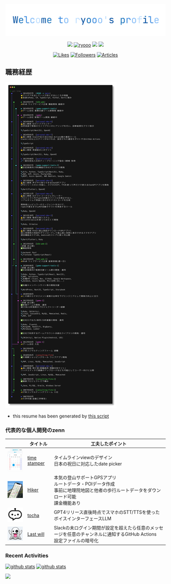 
![](make-history-git/welcome.svg)

<p align="center"> 
  <a href="http://x.com/ryooo_dev"><img height="20" src="https://img.shields.io/twitter/follow/ryooo_dev?style=flat&logo=x" /></a>
  <a href="https://github.com/ryooo/ryooo/"><img src="https://komarev.com/ghpvc/?username=ryooo" alt="ryooo" /></a>
  <a href="https://github.com/ryooo"><img height="20" src="https://img.shields.io/github/followers/ryooo?label=follow&logo=github&style=flat" /></a>
  <a href="https://github.com/ryooo"><img height="20" src="https://img.shields.io/github/stars/ryooo?logo=github&style=flat" /></a>
</p>


<p align="center">
  <a href="https://zenn.dev/ryooo"><img height="20" src="https://badgen.org/img/zenn/ryooo/likes?style=plastic" alt="Likes" /></a>
  <a href="https://zenn.dev/ryooo"><img height="20" src="https://badgen.org/img/zenn/ryooo/followers?style=plastic" alt="Followers" /></a>
  <a href="https://zenn.dev/ryooo"><img height="20" src="https://badgen.org/img/zenn/ryooo/articles?style=plastic" alt="Articles" /></a>
</p>

## 職務経歴
![resume](make-history-git/out.png)
* this resume has been generated by [this script](make-history-git/run.sh)

### 代表的な個人開発のzenn

|  | タイトル | 工夫したポイント |
| :----: | --- | --- |
| <img src="img/timestamper.png" width=100 /> | [time stamper](https://zenn.dev/happy_elements/articles/483ec6759549b8) | タイムラインviewのデザイン<br />日本の祝日に対応したdate picker |  |
| <img src="img/hiker.png" width=100 /> | [Hiker](https://zenn.dev/ryooo/articles/358a5ecf9219a6) | 本気の登山サポートGPSアプリ<br />ルートデータ・POIデータ作成<br />事前に地理院地図と他者の歩行ルートデータをダウンロード可能<br />課金機能あり |
| ![](img/tocha.png) | [tocha](https://zenn.dev/ryooo/articles/b22576f62827b4) | GPT4リリース直後時点でスマホのSTT/TTSを使ったボイスインターフェースLLM |
| ![](img/lastwill.png) | [Last will](https://zenn.dev/ryooo/articles/d34f296623a366) | Slackの未ログイン期間が設定を超えたら任意のメッセージを任意のチャンネルに通知するGitHub Actions<br />設定ファイルの暗号化 |

### Recent Activities

<p align="left">
  <a href="https://github.com/anuraghazra/github-readme-stats"><img alt="github stats" height="150px" src="https://github-readme-stats-alpha-cyan-91.vercel.app/api?username=ryooo&count_private=true&show_icons=true&custom_title=GitHub%20Stats&hide_border=true&theme=transparent&include_all_commits=true" /></a>
  <a href="https://github.com/DenverCoder1/github-readme-streak-stats"><img alt="github stats" height="150px" src="https://github-readme-streak-stats.herokuapp.com/?user=ryooo&theme=transparent&hide_border=true" /></a>
</p>

[![](http://github-profile-summary-cards.vercel.app/api/cards/profile-details?username=ryooo&theme=transparent)](https://github.com/vn7n24fzkq/github-profile-summary-cards)
